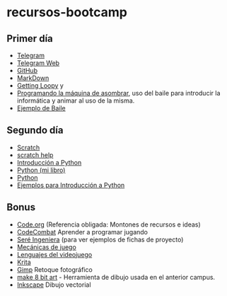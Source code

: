 # recursos-bootcamp

## Primer día

- [Telegram](https://telegram.org/)
- [Telegram Web](https://web.telegram.org/#/login)
- [GitHub](https://github.com/)
- [MarkDown](http://psicobyte.github.io/markdown_slides/#/)
- [Getting Loopy](https://code.org/curriculum/course1/12/Teacher) y
- [Programando la máquina de asombrar](https://medium.com/@jjmerelo/pogramemos-la-m%C3%A1quina-de-asombrar-b0a96a5709e9), uso del baile para introducir la informática y animar al uso de la misma.
- [Ejemplo de Baile](https://code.org/curriculum/course1/12/Activity12-GettingLoopy.pdf)

## Segundo día

- [Scratch](https://scratch.mit.edu)
- [scratch help](https://scratch.mit.edu/help/)
- [Introducción a Python](http://www.psicobyte.com/descargas/taller_python.pdf)
- [Python (mi libro)](https://www.amazon.es/Phyton-HINOJOSA-GUTIERREZ-ANGEL-PABLO/dp/8499646115/ref=sr_1_1?ie=UTF8&qid=1475231910&sr=8-1&keywords=python+paso+a+paso)
- [Python](https://www.python.org/)
- [Ejemplos para Introducción a Python](http://www.psicobyte.com/descargas/ejemplos_taller_python.zip)

## Bonus

- [Code.org](https://code.org/) (Referencia obligada: Montones de recursos e ideas)
- [CodeCombat](https://codecombat.com/) Aprender a programar jugando
- [Seré Ingeniera](https://github.com/oslugr/2017sereingeniera) (para ver ejemplos de fichas de proyecto)
- [Mecánicas de juego](https://es.slideshare.net/tongoxcore/7-mecnicas-de-juego)
- [Lenguajes del videojuego](http://www.intothegames.com/los-lenguajes-del-videojuego/)
- [Krita](https://krita.org/en/) 
- [Gimp](https://www.gimp.org/) Retoque fotográfico
- [make 8 bit art](https://make8bitart.com/) - Herramienta de dibujo usada en el anterior campus.
- [Inkscape](https://inkscape.org/en/) Dibujo vectorial


